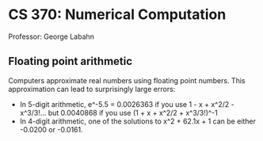 # CS 370: Numerical Computation

Professor: George Labahn

## Floating point arithmetic

Computers approximate real numbers using floating point numbers. This approximation can lead to surprisingly large errors:

- In 5-digit arithmetic, e^-5.5 = 0.0026363 if you use 1 - x + x^2/2 - x^3/3!... but 0.0040868 if you use (1 + x + x^2/2 + x^3/3!)^-1
- In 4-digit arithmetic, one of the solutions to x^2 + 62.1x + 1 can be either -0.0200 or -0.0161.
